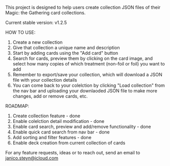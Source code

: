 This project is designed to help users create collection JSON files of their Magic: the Gathering card collections.

Current stable version: v1.2.5

HOW TO USE:
1. Create a new collection
2. Give that collection a unique name and description
3. Start by adding cards using the "Add card" button
4. Search for cards, preview them by clicking on the card image, and select how many copies of which treatment (non-foil or foil) you want to add
5. Remember to export/save your collection, which will download a JSON file with your collection details
6. You can come back to your colelction by clicking "Load collection" from the nav bar and uploading your downlaoded JSON file to make more changes, add or remove cards, etc.

ROADMAP:
1. Create collection feature - done
2. Enable colelction detail modification - done
3. Enable card search, preview and add/remove functionality - done
4. Enable quick card search from nav bar - done
5. Add sorting and filter features - done
6. Enable deck creation from current collection of cards

For any feature requests, ideas or to reach out, send an email to janico.steyn@icloud.com
